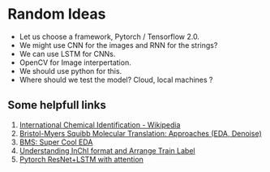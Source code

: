 # Random Ideas

 * Let us choose a framework, Pytorch / Tensorflow 2.0.
 * We might use CNN for the images and RNN for the strings?
 * We can use LSTM for CNNs. 
 * OpenCV for Image interpertation.
 * We should use python for this.
 * Where should we test the model? Cloud, local machines ?

## Some helpfull links

1. [International Chemical Identification - Wikipedia](https://en.wikipedia.org/wiki/International_Chemical_Identifier)
2. [Bristol-Myers Squibb Molecular Translation: Approaches (EDA, Denoise)](https://www.kaggle.com/maksymshkliarevskyi/bms-moleculartranslation-approaches-eda-denoise) 
3. [BMS: Super Cool EDA](https://www.kaggle.com/maunish/bms-super-cool-eda)
4. [Understanding InChI format and Arrange Train Label](https://www.kaggle.com/wineplanetary/understanding-inchi-format-and-arrange-train-label)
5. [Pytorch ResNet+LSTM with attention](https://www.kaggle.com/pasewark/pytorch-resnet-lstm-with-attention)
